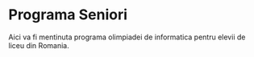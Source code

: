 # Programa Seniori

Aici va fi mentinuta programa olimpiadei de informatica pentru elevii de liceu din Romania.
